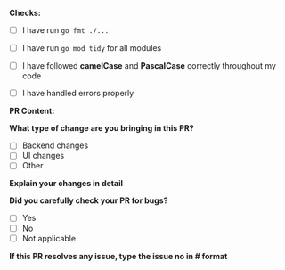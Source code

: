 <!-- Hello there! Thanks for contributing to this repo, now in order get your PR reviewed, answer the questions below: -->

**Checks:**

* [ ] I have run `go fmt ./...`

* [ ] I have run `go mod tidy` for all modules

* [ ] I have followed **camelCase** and **PascalCase** correctly throughout my code

* [ ] I have handled errors properly

**PR Content:**

**What type of change are you bringing in this PR?**
- [ ] Backend changes
- [ ] UI changes
- [ ] Other

**Explain your changes in detail**
<!-- Remove this comment and answer here -->

**Did you carefully check your PR for bugs?**
- [ ] Yes
- [ ] No
- [ ] Not applicable

**If this PR resolves any issue, type the issue no in # format**
<!-- eg., #12 -->
